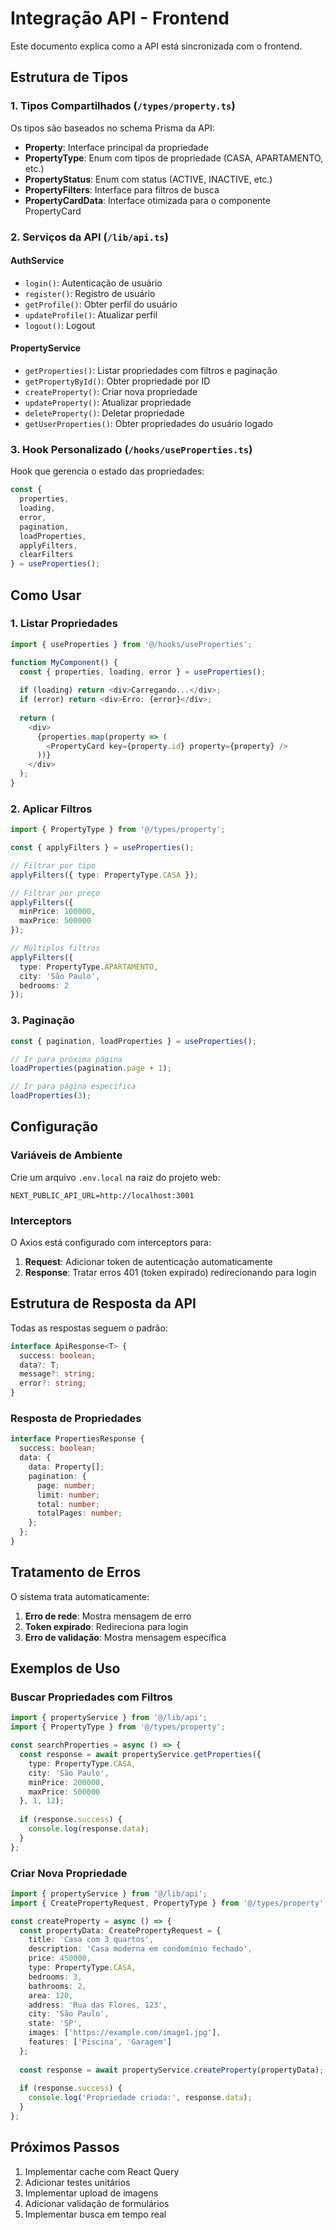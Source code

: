 # Integração API - Frontend

Este documento explica como a API está sincronizada com o frontend.

## Estrutura de Tipos

### 1. Tipos Compartilhados (`/types/property.ts`)

Os tipos são baseados no schema Prisma da API:

- **Property**: Interface principal da propriedade
- **PropertyType**: Enum com tipos de propriedade (CASA, APARTAMENTO, etc.)
- **PropertyStatus**: Enum com status (ACTIVE, INACTIVE, etc.)
- **PropertyFilters**: Interface para filtros de busca
- **PropertyCardData**: Interface otimizada para o componente PropertyCard

### 2. Serviços da API (`/lib/api.ts`)

#### AuthService
- `login()`: Autenticação de usuário
- `register()`: Registro de usuário
- `getProfile()`: Obter perfil do usuário
- `updateProfile()`: Atualizar perfil
- `logout()`: Logout

#### PropertyService
- `getProperties()`: Listar propriedades com filtros e paginação
- `getPropertyById()`: Obter propriedade por ID
- `createProperty()`: Criar nova propriedade
- `updateProperty()`: Atualizar propriedade
- `deleteProperty()`: Deletar propriedade
- `getUserProperties()`: Obter propriedades do usuário logado

### 3. Hook Personalizado (`/hooks/useProperties.ts`)

Hook que gerencia o estado das propriedades:

```typescript
const { 
  properties, 
  loading, 
  error, 
  pagination, 
  loadProperties, 
  applyFilters, 
  clearFilters 
} = useProperties();
```

## Como Usar

### 1. Listar Propriedades

```typescript
import { useProperties } from '@/hooks/useProperties';

function MyComponent() {
  const { properties, loading, error } = useProperties();
  
  if (loading) return <div>Carregando...</div>;
  if (error) return <div>Erro: {error}</div>;
  
  return (
    <div>
      {properties.map(property => (
        <PropertyCard key={property.id} property={property} />
      ))}
    </div>
  );
}
```

### 2. Aplicar Filtros

```typescript
import { PropertyType } from '@/types/property';

const { applyFilters } = useProperties();

// Filtrar por tipo
applyFilters({ type: PropertyType.CASA });

// Filtrar por preço
applyFilters({ 
  minPrice: 100000, 
  maxPrice: 500000 
});

// Múltiplos filtros
applyFilters({
  type: PropertyType.APARTAMENTO,
  city: 'São Paulo',
  bedrooms: 2
});
```

### 3. Paginação

```typescript
const { pagination, loadProperties } = useProperties();

// Ir para próxima página
loadProperties(pagination.page + 1);

// Ir para página específica
loadProperties(3);
```

## Configuração

### Variáveis de Ambiente

Crie um arquivo `.env.local` na raiz do projeto web:

```env
NEXT_PUBLIC_API_URL=http://localhost:3001
```

### Interceptors

O Axios está configurado com interceptors para:

1. **Request**: Adicionar token de autenticação automaticamente
2. **Response**: Tratar erros 401 (token expirado) redirecionando para login

## Estrutura de Resposta da API

Todas as respostas seguem o padrão:

```typescript
interface ApiResponse<T> {
  success: boolean;
  data?: T;
  message?: string;
  error?: string;
}
```

### Resposta de Propriedades

```typescript
interface PropertiesResponse {
  success: boolean;
  data: {
    data: Property[];
    pagination: {
      page: number;
      limit: number;
      total: number;
      totalPages: number;
    };
  };
}
```

## Tratamento de Erros

O sistema trata automaticamente:

1. **Erro de rede**: Mostra mensagem de erro
2. **Token expirado**: Redireciona para login
3. **Erro de validação**: Mostra mensagem específica

## Exemplos de Uso

### Buscar Propriedades com Filtros

```typescript
import { propertyService } from '@/lib/api';
import { PropertyType } from '@/types/property';

const searchProperties = async () => {
  const response = await propertyService.getProperties({
    type: PropertyType.CASA,
    city: 'São Paulo',
    minPrice: 200000,
    maxPrice: 500000
  }, 1, 12);
  
  if (response.success) {
    console.log(response.data);
  }
};
```

### Criar Nova Propriedade

```typescript
import { propertyService } from '@/lib/api';
import { CreatePropertyRequest, PropertyType } from '@/types/property';

const createProperty = async () => {
  const propertyData: CreatePropertyRequest = {
    title: 'Casa com 3 quartos',
    description: 'Casa moderna em condomínio fechado',
    price: 450000,
    type: PropertyType.CASA,
    bedrooms: 3,
    bathrooms: 2,
    area: 120,
    address: 'Rua das Flores, 123',
    city: 'São Paulo',
    state: 'SP',
    images: ['https://example.com/image1.jpg'],
    features: ['Piscina', 'Garagem']
  };
  
  const response = await propertyService.createProperty(propertyData);
  
  if (response.success) {
    console.log('Propriedade criada:', response.data);
  }
};
```

## Próximos Passos

1. Implementar cache com React Query
2. Adicionar testes unitários
3. Implementar upload de imagens
4. Adicionar validação de formulários
5. Implementar busca em tempo real
